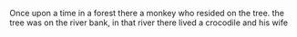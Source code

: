 Once upon a time in a forest there a monkey who resided on the tree.
the tree was on the river bank, in that river there lived a crocodile and his wife